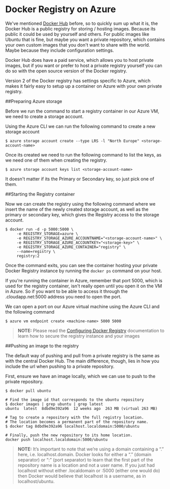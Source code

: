 # Docker Registry on Azure

We've mentioned [Docker Hub](https://hub.docker.com/) before, so to quickly sum up what it is, the Docker Hub is a public registry 
for storing / hosting images. Because its public it could be used by yourself and others. For public images like Ubuntu that is fine,
but maybe you want a private repository, which contains your own custom images that you don't want to share with the world. Maybe because
they include configuration settings. 

Docker Hub does have a paid service, which allows you to host private images, but if you want or prefer
to host a private registry yourself you can do so with the open source version of the Docker registry.

Version 2 of the Docker registry has settings specific to Azure, which makes it fairly easy to setup up a container on Azure with your
own private registry.

##Preparing Azure storage

Before we run the command to start a registry container in our Azure VM, we need to create a storage account.

Using the Azure CLI we can run the following command to create a new storage account
```
$ azure storage account create --type LRS -l "North Europe" <storage-account-name>
```
Once its created we need to run the following command to list the keys, as we need one of them when creating the registry.
```
$ azure storage account keys list <storage-account-name>
```
It doesn't matter if its the Primary or Secondary key, so just pick one of them.

##Starting the Registry container

Now we can create the registry using the following command where we insert the name of the newly created storage account, 
as well as the primary or secondary key, which gives the Registry access to the storage account.
```
$ docker run -d -p 5000:5000 \
     -e REGISTRY_STORAGE=azure \
     -e REGISTRY_STORAGE_AZURE_ACCOUNTNAME="<storage-account-name>" \
     -e REGISTRY_STORAGE_AZURE_ACCOUNTKEY="<storage-key>" \
     -e REGISTRY_STORAGE_AZURE_CONTAINER="registry" \
     --name=registry \
     registry:2
```

Once the command exits, you can see the container hosting your private Docker Registry instance by running the `docker ps` command on your host.

If you're running the container in Azure, remember that port 5000, which is used for the registry container, isn't really open until you open it on the VM in Azure. 
So if you want to be able to access it through the <machine-name>.cloudapp.net:5000 address you need to open the port.

We can open a port on our Azure virtual machine using the Azure CLI and the following command
```
$ azure vm endpoint create <machine-name> 5000 5000
```

>**NOTE:** Please read the [Configuring Docker Registry](http://docs.docker.com/registry/configuration/) documentation to learn how to secure the registry instance and your images

##Pushing an image to the registry

The default way of pushing and pull from a private registry is the same as with the central Docker Hub. The main difference, though, lies in how you include the url when pushing to a private repository.

First, ensure we have an image locally, which we can use to push to the private repository.
```
$ docker pull ubuntu

# Find the image id that corresponds to the ubuntu repository
$ docker images | grep ubuntu | grep latest
ubuntu  latest  8dbd9e392a96  12 weeks ago  263 MB (virtual 263 MB)

# Tag to create a repository with the full registry location.
# The location becomes a permanent part of the repository name.
$ docker tag 8dbd9e392a96 localhost.localdomain:5000/ubuntu

# Finally, push the new repository to its home location.
docker push localhost.localdomain:5000/ubuntu
```

>**NOTE:** It’s important to note that we’re using a domain containing a “.” here, i.e. localhost.domain. Docker looks for either a “.” (domain separator) or “:” (port separator) 
to learn that the first part of the repository name is a location and not a user name. If you just had localhost without either .localdomain or :5000 (either one would do) 
then Docker would believe that localhost is a username, as in localhost/ubuntu.